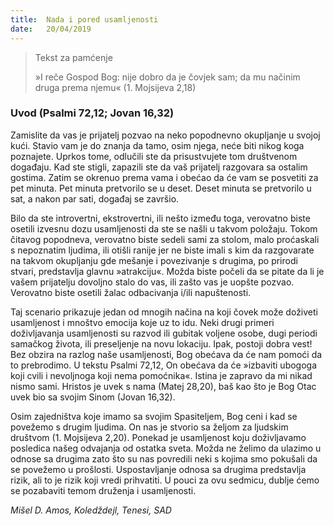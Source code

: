 ```yaml
---
title:  Nada i pored usamljenosti
date:   20/04/2019
---
```


> <p>Tekst za pamćenje</p>
> »I reče Gospod Bog: nije dobro da je čovjek sam; da mu načinim druga prema njemu« (1. Mojsijeva 2,18)

### Uvod (Psalmi 72,12; Jovan 16,32)

Zamislite da vas je prijatelj pozvao na neko popodnevno okupljanje u svojoj kući. Stavio vam je do znanja da tamo, osim njega, neće biti nikog koga poznajete. Uprkos tome, odlučili ste da prisustvujete tom društvenom događaju. Kad ste stigli, zapazili ste da vaš prijatelj razgovara sa ostalim gostima. Zatim se okrenuo prema vama i obećao da će vam se posvetiti za pet minuta.  Pet minuta pretvorilo se u deset. Deset minuta se pretvorilo u sat, a nakon par sati, događaj se završio.

Bilo da ste introvertni, ekstrovertni, ili nešto između toga, verovatno biste osetili izvesnu dozu usamljenosti da ste se našli u takvom položaju. Tokom čitavog popodneva, verovatno biste sedeli sami za stolom, malo proćaskali s nepoznatim ljudima, ili otišli ranije jer ne biste imali s kim da razgovarate na takvom okupljanju gde mešanje i povezivanje s drugima, po prirodi stvari, predstavlja glavnu »atrakciju«. Možda biste počeli da se pitate da li je vašem prijatelju dovoljno stalo do vas, ili zašto vas je uopšte pozvao. Verovatno biste osetili žalac odbacivanja i/ili napuštenosti.

Taj scenario prikazuje jedan od mnogih načina na koji čovek može doživeti usamljenost i mnoštvo emocija koje uz to idu. Neki drugi primeri doživljavanja usamljenosti su razvod ili gubitak voljene osobe, dugi periodi samačkog života, ili preseljenje na novu lokaciju. Ipak, postoji dobra vest! Bez obzira na razlog naše usamljenosti, Bog obećava da će nam pomoći da to prebrodimo. U tekstu Psalmi 72,12, On obećava da će »izbaviti ubogoga koji cvili i nevoljnoga koji nema pomoćnika«. Istina je zapravo da mi nikad nismo sami. Hristos je uvek s nama (Matej 28,20), baš kao što je Bog Otac uvek bio sa svojim Sinom (Jovan 16,32).

Osim zajedništva koje imamo sa svojim Spasiteljem, Bog ceni i kad se povežemo s drugim ljudima. On nas je stvorio sa željom za ljudskim društvom (1. Mojsijeva 2,20). Ponekad je usamljenost koju doživljavamo posledica našeg odvajanja od ostatka sveta.  Možda ne želimo da ulazimo u odnose sa drugima zato što su nas povredili neki s kojima smo pokušali da se povežemo u prošlosti. Uspostavljanje odnosa sa drugima predstavlja rizik, ali to je rizik koji vredi prihvatiti. U pouci za ovu sedmicu, dublje ćemo se pozabaviti temom druženja i usamljenosti.

*Mišel D. Amos, Koledždejl, Tenesi, SAD*
